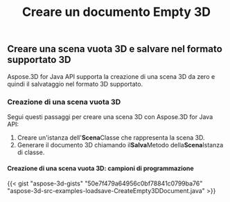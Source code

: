 ﻿---
title: Creare un documento Empty 3D
type: docs
weight: 20
url: /it/java/create-an-empty-3d-document/
description: Aspose.3D for Java API supporta la creazione di una scena 3D da zero e quindi il salvataggio nel formato 3D supportato.
---
## **Creare una scena vuota 3D e salvare nel formato supportato 3D**
Aspose.3D for Java API supporta la creazione di una scena 3D da zero e quindi il salvataggio nel formato 3D supportato.
### **Creazione di una scena vuota 3D**
Segui questi passaggi per creare una scena 3D con Aspose.3D for Java API:

1. Creare un'istanza dell'**Scena**Classe che rappresenta la scena 3D.
1. Generare il documento 3D chiamando il**Salva**Metodo della**Scena**Istanza di classe.
#### **Creazione di una scena vuota 3D: campioni di programmazione**
{{< gist "aspose-3d-gists" "50e7f479a64956c0bf78841c0799ba76" "aspose-3d-src-examples-loadsave-CreateEmpty3DDocument.java" >}}




